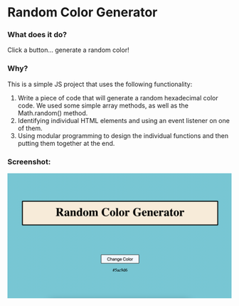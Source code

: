 # Random Color Generator

### What does it do?
Click a button... generate a random color!


### Why?
This is a simple JS project that uses the following functionality:
1. Write a piece of code that will generate a random hexadecimal color code. We used some simple array methods, as well as the Math.random() method.
2. Identifying individual HTML elements and using an event listener on one of them.
3. Using modular programming to design the individual functions and then putting them together at the end.


### Screenshot:
![Screenshot](screenshot.png)
